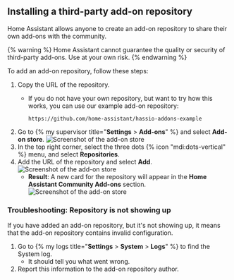 ## Installing a third-party add-on repository

Home Assistant allows anyone to create an add-on repository to share their own add-ons with the community.

{% warning %}
Home Assistant cannot guarantee the quality or security of third-party add-ons. Use at your own risk.
{% endwarning %}

To add an add-on repository, follow these steps:

1. Copy the URL of the repository.
   - If you do not have your own repository, but want to try how this works, you can use our example add-on repository:

        ```text
        https://github.com/home-assistant/hassio-addons-example
        ```
2. Go to {% my supervisor title="**Settings** > **Add-ons**" %} and select **Add-on store**.
   ![Screenshot of the add-on store](/images/getting-started/add-ons.png)
3. In the top right corner, select the three dots {% icon "mdi:dots-vertical" %} menu, and select **Repositories**.
4. Add the URL of the repository and select **Add**.
   ![Screenshot of the add-on store](/images/hassio/screenshots/adding_repositories.png)
   - **Result**: A new card for the repository will appear in the **Home Assistant Community Add-ons** section.
   ![Screenshot of the add-on store](/images/hassio/screenshots/add-ons-community_example.png)

### Troubleshooting: Repository is not showing up

If you have added an add-on repository, but it's not showing up, it means that the add-on repository contains invalid configuration.

1. Go to {% my logs title="**Settings** > **System** > **Logs**" %} to find the System log.
   - It should tell you what went wrong.
2. Report this information to the add-on repository author.
